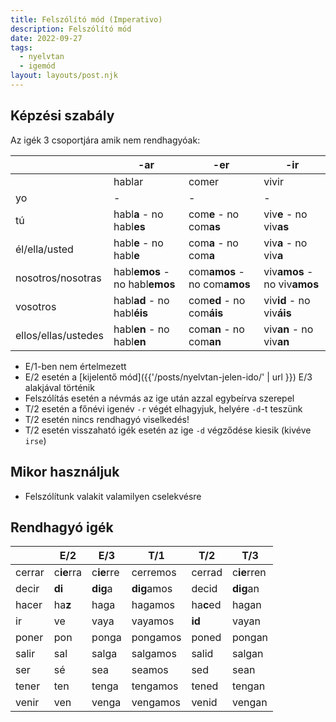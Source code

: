 ```yaml
---
title: Felszólító mód (Imperativo)
description: Felszólító mód 
date: 2022-09-27
tags:
  - nyelvtan
  - igemód
layout: layouts/post.njk
---
```


## Képzési szabály

Az igék 3 csoportjára amik nem rendhagyóak:

&nbsp;|-ar|-er|-ir
----|----|----|----
&nbsp;|hablar|comer|vivir
yo|-|-|-
tú|habl**a** - no habl**es**|com**e** - no com**as**|viv**e** - no viv**as**
él/ella/usted|habl**e** - no habl**e**|com**a** - no com**a**|viv**a** - no viv**a**
nosotros/nosotras|habl**emos** - no habl**emos**|com**amos** - no com**amos**|viv**amos** - no viv**amos**
vosotros|habl**ad** - no habl**éis**|com**ed** - no com**áis**|viv**id** - no viv**áis**
ellos/ellas/ustedes|habl**en** - no habl**en**|com**an** - no com**an**|viv**an** - no viv**an**

- E/1-ben nem értelmezett
- E/2 esetén a [kijelentő mód]({{'/posts/nyelvtan-jelen-ido/' | url }}) E/3 alakjával történik
- Felszólítás esetén a névmás az ige után azzal egybeírva szerepel
- T/2 esetén a főnévi igenév `-r` végét elhagyjuk, helyére `-d`-t teszünk
- T/2 esetén nincs rendhagyó viselkedés!
- T/2 esetén visszaható igék esetén az ige `-d` végződése kiesik (kivéve `irse`)

## Mikor használjuk

- Felszólítunk valakit valamilyen cselekvésre

## Rendhagyó igék

&nbsp;|E/2|E/3|T/1|T/2|T/3
----|----|----|----|----|----
cerrar|c**ie**rra|c**ie**rre|cerremos|cerrad|c**ie**rren
decir|**di**|**dig**a|**dig**amos|decid|**dig**an
hacer|ha**z**|haga|hagamos|ha**c**ed|hagan
ir|ve|vaya|vayamos|**id**|vayan
poner|pon|ponga|pongamos|poned|pongan
salir|sal|salga|salgamos|salid|salgan
ser|sé|sea|seamos|sed|sean
tener|ten|tenga|tengamos|tened|tengan
venir|ven|venga|vengamos|venid|vengan
